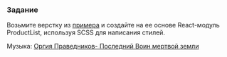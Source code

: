 ### Задание

Возьмите верстку из [примера](https://codepen.io/gtc/pen/MrjeBM/) и создайте на ее основе React-модуль ProductList, используя SCSS для написания стилей.

Музыка: [Оргия Праведников- Последний Воин мертвой земли](https://www.youtube.com/watch?v=0ix0ahxPulY&t=3s)